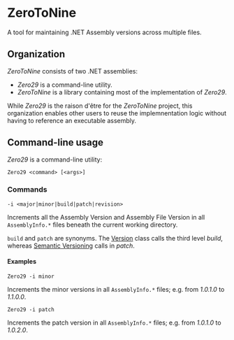 # ZeroToNine

A tool for maintaining .NET Assembly versions across multiple files.

## Organization

*ZeroToNine* consists of two .NET assemblies:

- *Zero29* is a command-line utility.
- *ZeroToNine* is a library containing most of the implementation of *Zero29*.

While *Zero29* is the raison d'être for the *ZeroToNine* project, this organization enables other users to reuse the implemnentation logic without having to reference an executable assembly.

## Command-line usage

*Zero29* is a command-line utility:

```
Zero29 <command> [<args>]
```

### Commands

```
-i <major|minor|build|patch|revision>
```

Increments all the Assembly Version and Assembly File Version in all `AssemblyInfo.*` files beneath the current working directory.

`build` and `patch` are synonyms. The [Version](http://msdn.microsoft.com/en-us/library/system.version.aspx) class calls the third level *build*, whereas [Semantic Versioning](http://semver.org) calls in *patch*.

#### Examples

```
Zero29 -i minor
```

Increments the minor versions in all `AssemblyInfo.*` files; e.g. from *1.0.1.0* to *1.1.0.0*.

```
Zero29 -i patch
```

Increments the patch version in all `AssemblyInfo.*` files; e.g. from *1.0.1.0* to *1.0.2.0*.